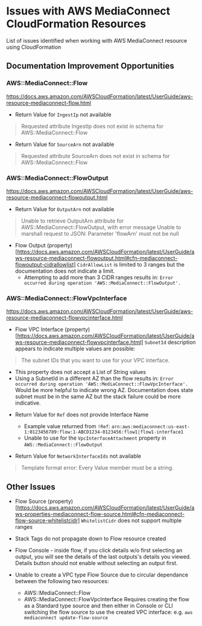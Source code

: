 # Issues with AWS MediaConnect CloudFormation Resources

List of issues identified when working with AWS MediaConnect resource using CloudFormation

## Documentation Improvement Opportunities 

### AWS::MediaConnect::Flow
https://docs.aws.amazon.com/AWSCloudFormation/latest/UserGuide/aws-resource-mediaconnect-flow.html

* Return Value for `IngestIp` not available
> Requested attribute IngestIp does not exist in schema for AWS::MediaConnect::Flow

* Return Value for `SourceArn` not available
> Requested attribute SourceArn does not exist in schema for AWS::MediaConnect::Flow

### AWS::MediaConnect::FlowOutput  
https://docs.aws.amazon.com/AWSCloudFormation/latest/UserGuide/aws-resource-mediaconnect-flowoutput.html

* Return Value for `OutputArn` not available
> Unable to retrieve OutputArn attribute for AWS::MediaConnect::FlowOutput, with error message Unable to marshall request to JSON: Parameter 'flowArn' must not be null

* Flow Output (property)[https://docs.aws.amazon.com/AWSCloudFormation/latest/UserGuide/aws-resource-mediaconnect-flowoutput.html#cfn-mediaconnect-flowoutput-cidrallowlist] `CidrAllowList` is limited to 3 ranges but the documentation does not indicate a limit.
  - Attempting to add more than 3 CIDR ranges results in: `Error occurred during operation 'AWS::MediaConnect::FlowOutput'.`

### AWS::MediaConnect::FlowVpcInterface
https://docs.aws.amazon.com/AWSCloudFormation/latest/UserGuide/aws-resource-mediaconnect-flowvpcinterface.html

* Flow VPC Interface (property)[https://docs.aws.amazon.com/AWSCloudFormation/latest/UserGuide/aws-resource-mediaconnect-flowvpcinterface.html] `SubnetId` description appears to indicate multiple values are possible:
> The subnet IDs that you want to use for your VPC interface.
  - This property does not accept a List of String values
  - Using a SubnetId in a different AZ than the flow results in: `Error occurred during operation 'AWS::MediaConnect::FlowVpcInterface'.`  Would be more helpful to indicate wrong AZ.  Documentation does state subnet must be in the same AZ but the stack failure could be more indicative.

* Return Value for `Ref` does not provide Interface Name
  - Example value returned from `!Ref`:  `arn:aws:mediaconnect:us-east-1:0123456789:flow:1-ABCD1234-0123456:flow1|flow1-interface1`
  - Unable to use for the `VpcInterfaceAttachment` property in `AWS::MediaConnect::FlowOutput`

* Return Value for `NetworkInterfaceIds` not available
> Template format error: Every Value member must be a string.



## Other Issues

* Flow Source (property)[https://docs.aws.amazon.com/AWSCloudFormation/latest/UserGuide/aws-properties-mediaconnect-flow-source.html#cfn-mediaconnect-flow-source-whitelistcidr] `WhitelistCidr` does not support multiple ranges
* Stack Tags do not propagate down to Flow resource created 

* Flow Console - inside flow, if you click details w/o first selecting an output, you will see the details of the last outputs's details you viewed.  Details button should not enable without selecting an output first.

* Unable to create a VPC type Flow Source due to circular dependance between the following two resources:
  - AWS::MediaConnect::Flow
  - AWS::MediaConnect::FlowVpcInterface
  Requires creating the flow as a Standard type source and then either in Console or CLI switching the flow source to use the created VPC interface: e.g. `aws mediaconnect update-flow-source`